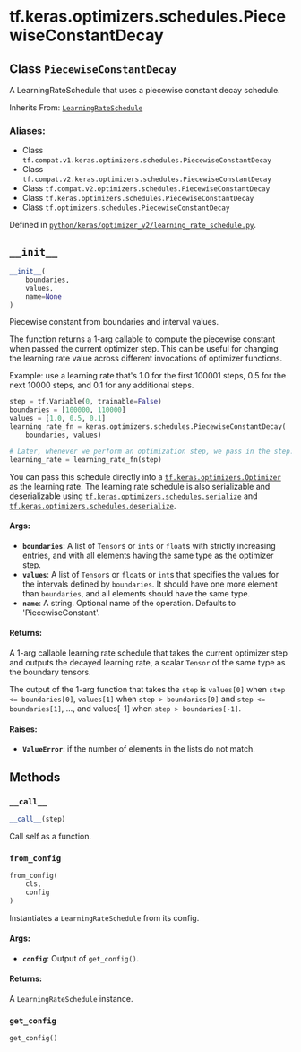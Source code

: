 <div itemscope itemtype="http://developers.google.com/ReferenceObject">
<meta itemprop="name" content="tf.keras.optimizers.schedules.PiecewiseConstantDecay" />
<meta itemprop="path" content="Stable" />
<meta itemprop="property" content="__call__"/>
<meta itemprop="property" content="__init__"/>
<meta itemprop="property" content="from_config"/>
<meta itemprop="property" content="get_config"/>
</div>

# tf.keras.optimizers.schedules.PiecewiseConstantDecay

## Class `PiecewiseConstantDecay`

A LearningRateSchedule that uses a piecewise constant decay schedule.

Inherits From: [`LearningRateSchedule`](../../../../tf/keras/optimizers/schedules/LearningRateSchedule.md)

### Aliases:

* Class `tf.compat.v1.keras.optimizers.schedules.PiecewiseConstantDecay`
* Class `tf.compat.v2.keras.optimizers.schedules.PiecewiseConstantDecay`
* Class `tf.compat.v2.optimizers.schedules.PiecewiseConstantDecay`
* Class `tf.keras.optimizers.schedules.PiecewiseConstantDecay`
* Class `tf.optimizers.schedules.PiecewiseConstantDecay`



Defined in [`python/keras/optimizer_v2/learning_rate_schedule.py`](/code/stable/tensorflow/python/keras/optimizer_v2/learning_rate_schedule.py).

<!-- Placeholder for "Used in" -->


<h2 id="__init__"><code>__init__</code></h2>

``` python
__init__(
    boundaries,
    values,
    name=None
)
```

Piecewise constant from boundaries and interval values.

The function returns a 1-arg callable to compute the piecewise constant
when passed the current optimizer step. This can be useful for changing the
learning rate value across different invocations of optimizer functions.

Example: use a learning rate that's 1.0 for the first 100001 steps, 0.5
  for the next 10000 steps, and 0.1 for any additional steps.

```python
step = tf.Variable(0, trainable=False)
boundaries = [100000, 110000]
values = [1.0, 0.5, 0.1]
learning_rate_fn = keras.optimizers.schedules.PiecewiseConstantDecay(
    boundaries, values)

# Later, whenever we perform an optimization step, we pass in the step.
learning_rate = learning_rate_fn(step)
```

You can pass this schedule directly into a <a href="../../../../tf/keras/optimizers/Optimizer.md"><code>tf.keras.optimizers.Optimizer</code></a>
as the learning rate. The learning rate schedule is also serializable and
deserializable using <a href="../../../../tf/keras/optimizers/schedules/serialize.md"><code>tf.keras.optimizers.schedules.serialize</code></a> and
<a href="../../../../tf/keras/optimizers/schedules/deserialize.md"><code>tf.keras.optimizers.schedules.deserialize</code></a>.

#### Args:


* <b>`boundaries`</b>: A list of `Tensor`s or `int`s or `float`s with strictly
  increasing entries, and with all elements having the same type as the
  optimizer step.
* <b>`values`</b>: A list of `Tensor`s or `float`s or `int`s that specifies the
  values for the intervals defined by `boundaries`. It should have one
  more element than `boundaries`, and all elements should have the same
  type.
* <b>`name`</b>: A string. Optional name of the operation. Defaults to
  'PiecewiseConstant'.


#### Returns:

A 1-arg callable learning rate schedule that takes the current optimizer
step and outputs the decayed learning rate, a scalar `Tensor` of the same
type as the boundary tensors.

The output of the 1-arg function that takes the `step`
is `values[0]` when `step <= boundaries[0]`,
`values[1]` when `step > boundaries[0]` and `step <= boundaries[1]`, ...,
and values[-1] when `step > boundaries[-1]`.



#### Raises:


* <b>`ValueError`</b>: if the number of elements in the lists do not match.



## Methods

<h3 id="__call__"><code>__call__</code></h3>

``` python
__call__(step)
```

Call self as a function.


<h3 id="from_config"><code>from_config</code></h3>

``` python
from_config(
    cls,
    config
)
```

Instantiates a `LearningRateSchedule` from its config.


#### Args:


* <b>`config`</b>: Output of `get_config()`.


#### Returns:

A `LearningRateSchedule` instance.


<h3 id="get_config"><code>get_config</code></h3>

``` python
get_config()
```






